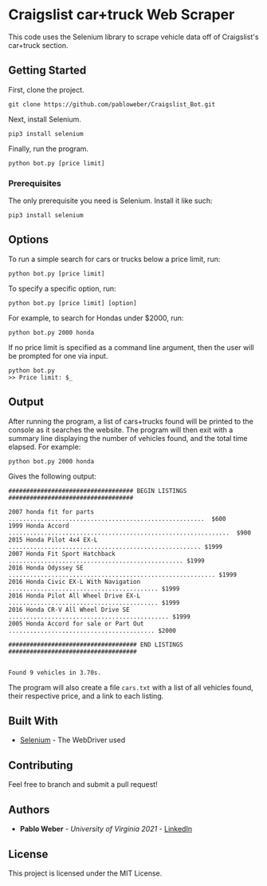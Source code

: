 # Craigslist car+truck Web Scraper

This code uses the Selenium library to scrape vehicle data off of Craigslist's car+truck section.

## Getting Started

First, clone the project.
```
git clone https://github.com/pabloweber/Craigslist_Bot.git
```
Next, install Selenium.
```
pip3 install selenium
```
Finally, run the program.
```
python bot.py [price limit]
```

### Prerequisites

The only prerequisite you need is Selenium. Install it like such:

```
pip3 install selenium
```

## Options
To run a simple search for cars or trucks below a price limit, run:
``` 
python bot.py [price limit]
```
To specify a specific option, run:
```
python bot.py [price limit] [option]
```
For example, to search for Hondas under $2000, run:
```
python bot.py 2000 honda
```
If no price limit is specified as a command line argument, then the user will be prompted for one via input.
```
python bot.py
>> Price limit: $_
```

## Output
After running the program, a list of cars+trucks found will be printed to the console as it searches the website. The program will then exit with a summary line displaying the number of vehicles found, and the total time elapsed.
For example:
```
python bot.py 2000 honda
```
Gives the following output:
```
################################### BEGIN LISTINGS ###################################

2007 honda fit for parts .......................................................  $600
1999 Honda Accord ..............................................................  $900
2015 Honda Pilot 4x4 EX-L ...................................................... $1999
2007 Honda Fit Sport Hatchback ................................................. $1999
2016 Honda Odyssey SE .......................................................... $1999
2016 Honda Civic EX-L With Navigation .......................................... $1999
2016 Honda Pilot All Wheel Drive EX-L .......................................... $1999
2016 Honda CR-V All Wheel Drive SE ............................................. $1999
2005 Honda Accord for sale or Part Out ......................................... $2000

#################################### END LISTINGS ####################################


Found 9 vehicles in 3.70s.
```
The program will also create a file `cars.txt` with a list of all vehicles found, their respective price, and a link to each listing.


## Built With

* [Selenium](https://www.selenium.dev/) - The WebDriver used

## Contributing

Feel free to branch and submit a pull request!

## Authors

* **Pablo Weber** - *University of Virginia 2021* - [LinkedIn](https://www.linkedin.com/in/pabloweber/)

## License

This project is licensed under the MIT License.

